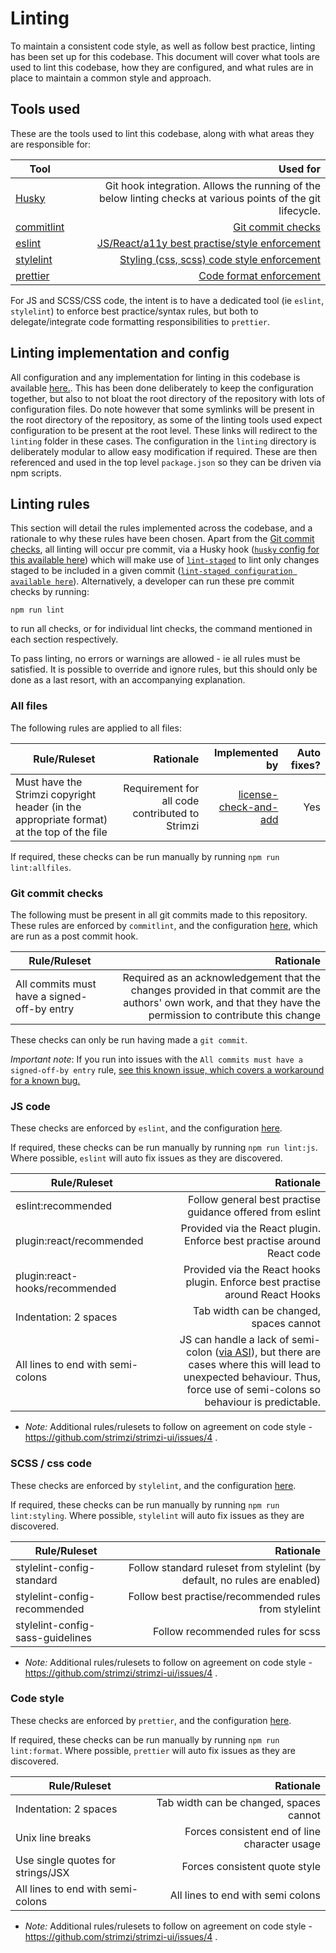 # Linting

To maintain a consistent code style, as well as follow best practice, linting has been set up for this codebase. This document will cover what tools are used to lint this codebase, how they are configured, and what rules are in place to maintain a common style and approach.

## Tools used

These are the tools used to lint this codebase, along with what areas they are responsible for:

| Tool                                       |                                                                                                     Used for |
| ------------------------------------------ | -----------------------------------------------------------------------------------------------------------: |
| [Husky](https://github.com/typicode/husky) | Git hook integration. Allows the running of the below linting checks at various points of the git lifecycle. |
| [commitlint](https://commitlint.js.org/)   |                                                                      [Git commit checks](#Git-commit-checks) |
| [eslint](https://eslint.org/)              |                                                    [JS/React/a11y best practise/style enforcement](#JS-code) |
| [stylelint](https://stylelint.io/)         |                                               [Styling (css, scss) code style enforcement](#scss-/-css-code) |
| [prettier](https://prettier.io/)           |                                                                       [Code format enforcement](#code-style) |

For JS and SCSS/CSS code, the intent is to have a dedicated tool (ie `eslint`, `stylelint`) to enforce best practice/syntax rules, but both to delegate/integrate code formatting responsibilities to `prettier`.

## Linting implementation and config

All configuration and any implementation for linting in this codebase is available [here.](../utils/linting). This has been done deliberately to keep the configuration together, but also to not bloat the root directory of the repository with lots of configuration files. Do note however that some symlinks will be present in the root directory of the repository, as some of the linting tools used expect configuration to be present at the root level. These links will redirect to the `linting` folder in these cases. The configuration in the `linting` directory is deliberately modular to allow easy modification if required. These are then referenced and used in the top level `package.json` so they can be driven via npm scripts.

## Linting rules

This section will detail the rules implemented across the codebase, and a rationale to why these rules have been chosen. Apart from the [Git commit checks](#Git-commit-checks), all linting will occur pre commit, via a Husky hook ([`husky` config for this available here](../utils/linting/husky.config.js)) which will make use of [`lint-staged`](https://github.com/okonet/lint-staged) to lint only changes staged to be included in a given commit ([`lint-staged configuration available here`](../utils/linting/lint-staged.config.js)). Alternatively, a developer can run these pre commit checks by running:

```
npm run lint
```

to run all checks, or for individual lint checks, the command mentioned in each section respectively.

To pass linting, no errors or warnings are allowed - ie all rules must be satisfied. It is possible to override and ignore rules, but this should only be done as a last resort, with an accompanying explanation.

### All files

The following rules are applied to all files:

| Rule/Ruleset                                                                              |                                       Rationale |                                                         Implemented by | Auto fixes? |
| ----------------------------------------------------------------------------------------- | ----------------------------------------------: | ---------------------------------------------------------------------: | ----------: |
| Must have the Strimzi copyright header (in the appropriate format) at the top of the file | Requirement for all code contributed to Strimzi | [license-check-and-add](https://github.com/awjh/license-check-and-add) |         Yes |

If required, these checks can be run manually by running `npm run lint:allfiles`.

### Git commit checks

The following must be present in all git commits made to this repository. These rules are enforced by `commitlint`, and the configuration [here](../utils/linting/commitlint.config.js), which are run as a post commit hook.

| Rule/Ruleset                                |                                                                                                                                                      Rationale |
| ------------------------------------------- | -------------------------------------------------------------------------------------------------------------------------------------------------------------: |
| All commits must have a signed-off-by entry | Required as an acknowledgement that the changes provided in that commit are the authors' own work, and that they have the permission to contribute this change |

These checks can only be run having made a `git commit`.

_Important note_: If you run into issues with the `All commits must have a signed-off-by entry` rule, [see this known issue, which covers a workaround for a known bug.](../README.md#signed-off-by-reported-as-not-included-in-commit,-when-it-is-included)

### JS code

These checks are enforced by `eslint`, and the configuration [here](../utils/linting/eslint.config.js).

If required, these checks can be run manually by running `npm run lint:js`. Where possible, `eslint` will auto fix issues as they are discovered.

| Rule/Ruleset                      |                                                                                                                                                                                                                                             Rationale |
| --------------------------------- | ----------------------------------------------------------------------------------------------------------------------------------------------------------------------------------------------------------------------------------------------------: |
| eslint:recommended                |                                                                                                                                                                                             Follow general best practise guidance offered from eslint |
| plugin:react/recommended          |                                                                                                                                                                                Provided via the React plugin. Enforce best practise around React code |
| plugin:react-hooks/recommended    |                                                                                                                                                                         Provided via the React hooks plugin. Enforce best practise around React Hooks |
| Indentation: 2 spaces             |                                                                                                                                                                                                               Tab width can be changed, spaces cannot |
| All lines to end with semi-colons | JS can handle a lack of semi-colon ([via ASI](https://en.wikibooks.org/wiki/JavaScript/Automatic_semicolon_insertion)), but there are cases where this will lead to unexpected behaviour. Thus, force use of semi-colons so behaviour is predictable. |

- _Note:_ Additional rules/rulesets to follow on agreement on code style - https://github.com/strimzi/strimzi-ui/issues/4 .

### SCSS / css code

These checks are enforced by `stylelint`, and the configuration [here](../utils/linting/stylelint.config.js).

If required, these checks can be run manually by running `npm run lint:styling`. Where possible, `stylelint` will auto fix issues as they are discovered.

| Rule/Ruleset                     |                                                                 Rationale |
| -------------------------------- | ------------------------------------------------------------------------: |
| stylelint-config-standard        | Follow standard ruleset from stylelint (by default, no rules are enabled) |
| stylelint-config-recommended     |                     Follow best practise/recommended rules from stylelint |
| stylelint-config-sass-guidelines |                                         Follow recommended rules for scss |

- _Note:_ Additional rules/rulesets to follow on agreement on code style - https://github.com/strimzi/strimzi-ui/issues/4 .

### Code style

These checks are enforced by `prettier`, and the configuration [here](../utils/linting/prettier.config.js).

If required, these checks can be run manually by running `npm run lint:format`. Where possible, `prettier` will auto fix issues as they are discovered.

| Rule/Ruleset                      |                                     Rationale |
| --------------------------------- | --------------------------------------------: |
| Indentation: 2 spaces             |       Tab width can be changed, spaces cannot |
| Unix line breaks                  | Forces consistent end of line character usage |
| Use single quotes for strings/JSX |                 Forces consistent quote style |
| All lines to end with semi-colons |             All lines to end with semi colons |

- _Note:_ Additional rules/rulesets to follow on agreement on code style - https://github.com/strimzi/strimzi-ui/issues/4 .

